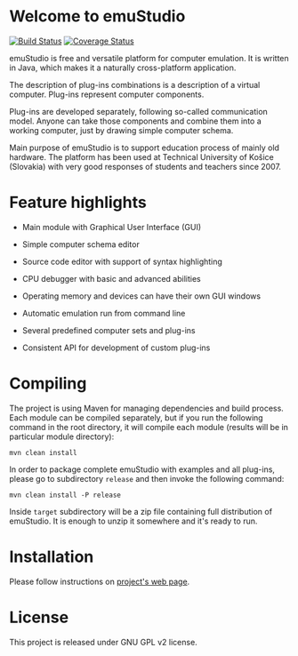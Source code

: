 # Welcome to emuStudio
[![Build Status](https://travis-ci.org/vbmacher/emuStudio.png)](https://travis-ci.org/vbmacher/emuStudio)
[![Coverage Status](https://coveralls.io/repos/vbmacher/emuStudio/badge.png?branch=branch-0_39)](https://coveralls.io/r/vbmacher/emuStudio?branch=branch-0_39)

emuStudio is free and versatile platform for computer emulation. It is written in Java, which makes
it a naturally cross-platform application.

The description of plug-ins combinations is a description of a virtual computer. Plug-ins represent
computer components.

Plug-ins are developed separately, following so-called communication model. Anyone can take those
components and combine them into a working computer, just by drawing simple computer schema.

Main purpose of emuStudio is to support education process of mainly old hardware. The platform has
been used at Technical University of Košice (Slovakia) with very good responses of students and
teachers since 2007.

# Feature highlights

* Main module with Graphical User Interface (GUI)

* Simple computer schema editor

* Source code editor with support of syntax highlighting

* CPU debugger with basic and advanced abilities

* Operating memory and devices can have their own GUI windows

* Automatic emulation run from command line

* Several predefined computer sets and plug-ins

* Consistent API for development of custom plug-ins

# Compiling

The project is using Maven for managing dependencies and build process. Each module can be compiled separately,
but if you run the following command in the root directory, it will compile each module (results will be in particular
module directory):

```
mvn clean install
```

In order to package complete emuStudio with examples and all plug-ins, please go to subdirectory `release` and then
invoke the following command:

```
mvn clean install -P release
```

Inside `target` subdirectory will be a zip file containing full distribution of emuStudio. It is enough to unzip it
somewhere and it's ready to run.

# Installation

Please follow instructions on [project's web page](http://emustudio.sourceforge.net/downloads.html).

# License

This project is released under GNU GPL v2 license.
